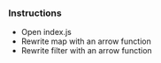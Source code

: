 ### Instructions

- Open index.js
- Rewrite map with an arrow function
- Rewrite filter with an arrow function
